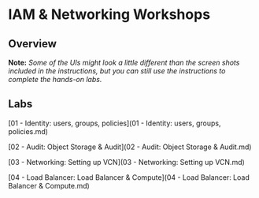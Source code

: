 # IAM & Networking Workshops
 

## Overview


**Note:** *Some of the UIs might look a little different than the screen shots included in the instructions, but you can still use the instructions to complete the hands-on labs.*

## Labs

[01 - Identity: users, groups, policies](01 - Identity: users, groups, policies.md)

[02 - Audit: Object Storage & Audit](02 - Audit: Object Storage & Audit.md)

[03 - Networking: Setting up VCN](03 - Networking: Setting up VCN.md)

[04 - Load Balancer: Load Balancer & Compute](04 - Load Balancer: Load Balancer & Compute.md)



